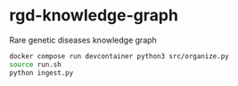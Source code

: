 # rgd-knowledge-graph
Rare genetic diseases knowledge graph


```bash
docker compose run devcontainer python3 src/organize.py
source run.sh
python ingest.py
```
